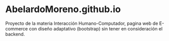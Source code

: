 # AbelardoMoreno.github.io
Proyecto de la materia Interacción Humano-Computador, pagina web de E-commerce con diseño adaptativo (bootstrap) sin tener
en consideración el backend.
